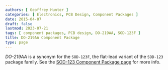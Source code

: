 ```yaml
---
authors: [ Geoffrey Hunter ]
categories: [ Electronics, PCB Design, Component Packages ]
date: 2015-04-07
draft: false
lastmod: 2023-07-21
tags: [ component packages, PCB design, DO-219AA, SOD-123F ]
title: DO-219AA Component Package
type: page
---
```


_DO-219AA_ is a synonym for the `SOD-123F`, the flat-lead variant of the `SOD-123` package family. See the [SOD-123 Component Package page](/pcb-design/component-packages/sod-123-component-package/) for more info.
